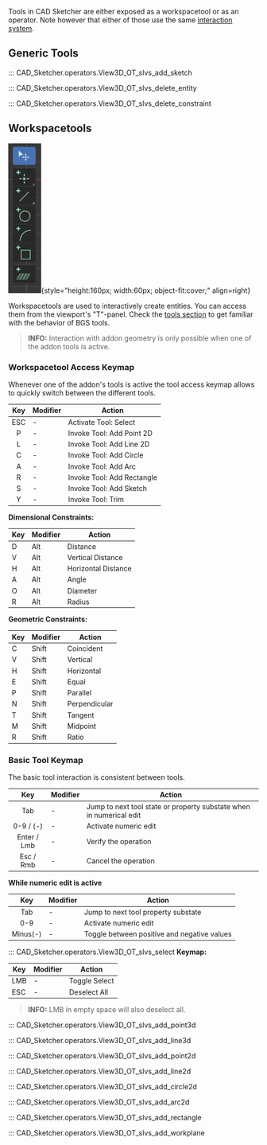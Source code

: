 Tools in CAD Sketcher are either exposed as a workspacetool or as an operator. Note however
that either of those use the same [interaction system](interaction_system.md).


## Generic Tools
::: CAD_Sketcher.operators.View3D_OT_slvs_add_sketch

::: CAD_Sketcher.operators.View3D_OT_slvs_delete_entity

::: CAD_Sketcher.operators.View3D_OT_slvs_delete_constraint


## Workspacetools
![!Workspacetools](images/workspacetools.png){style="height:160px; width:60px; object-fit:cover;" align=right}

Workspacetools are used to interactively create entities. You can access them from
the viewport's "T"-panel. Check the [tools section](tools.md) to get familiar with
the behavior of BGS tools.

> **INFO:** Interaction with addon geometry is only possible when one of the
addon tools is active.


### Workspacetool Access Keymap
Whenever one of the addon's tools is active the tool access keymap allows to quickly switch between the different tools.

|Key|Modifier|Action|
|:---:|---|---|
|ESC|-   |Activate Tool: Select|
|P|-   |Invoke Tool: Add Point 2D|
|L|-   |Invoke Tool: Add Line 2D|
|C|-   |Invoke Tool: Add Circle|
|A|-   |Invoke Tool: Add Arc|
|R|-   |Invoke Tool: Add Rectangle|
|S|-   |Invoke Tool: Add Sketch|
|Y|-   |Invoke Tool: Trim|

**Dimensional Constraints:**

|Key|Modifier|Action|
|---|---|---|
|D|Alt   |Distance|
|V|Alt   |Vertical Distance|
|H|Alt   |Horizontal Distance|
|A|Alt   |Angle|
|O|Alt   |Diameter|
|R|Alt   |Radius|

**Geometric Constraints:**

|Key|Modifier|Action|
|---|---|---|
|C|Shift   |Coincident|
|V|Shift   |Vertical|
|H|Shift   |Horizontal|
|E|Shift   |Equal|
|P|Shift   |Parallel|
|N|Shift   |Perpendicular|
|T|Shift   |Tangent|
|M|Shift   |Midpoint|
|R|Shift   |Ratio|

### Basic Tool Keymap
The basic tool interaction is consistent between tools.

|Key|Modifier|Action|
|:---:|---|---|
|Tab|-|Jump to next tool state or property substate when in numerical edit|
|0-9 / (-)|-|Activate numeric edit|
|Enter / Lmb|-|Verify the operation|
|Esc / Rmb|-|Cancel the operation|

**While numeric edit is active**

|Key|Modifier|Action|
|:---:|---|---|
|Tab|-|Jump to next tool property substate|
|0-9|-|Activate numeric edit|
|Minus(-)|-|Toggle between positive and negative values|


::: CAD_Sketcher.operators.View3D_OT_slvs_select
**Keymap:**

|Key|Modifier|Action|
|---|---|---|
|LMB|-   |Toggle Select|
|ESC|-   |Deselect All|


> **INFO:** LMB in empty space will also deselect all.

::: CAD_Sketcher.operators.View3D_OT_slvs_add_point3d

::: CAD_Sketcher.operators.View3D_OT_slvs_add_line3d

::: CAD_Sketcher.operators.View3D_OT_slvs_add_point2d

::: CAD_Sketcher.operators.View3D_OT_slvs_add_line2d

::: CAD_Sketcher.operators.View3D_OT_slvs_add_circle2d

::: CAD_Sketcher.operators.View3D_OT_slvs_add_arc2d

::: CAD_Sketcher.operators.View3D_OT_slvs_add_rectangle

::: CAD_Sketcher.operators.View3D_OT_slvs_add_workplane
